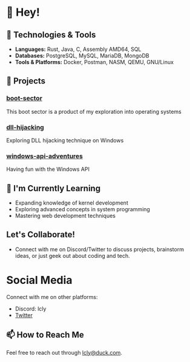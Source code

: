 # 👋 Hey!

## 🔧 Technologies & Tools
- **Languages:** Rust, Java, C, Assembly AMD64, SQL
- **Databases:** PostgreSQL, MySQL, MariaDB, MongoDB
- **Tools & Platforms:** Docker, Postman, NASM, QEMU, GNU/Linux

## 🚀 Projects

### [boot-sector](https://github.com/clonidine/boot-sector)
This boot sector is a product of my exploration into operating systems

### [dll-hijacking](https://github.com/clonidine/dll-hijacking)
Exploring DLL hijacking technique on Windows

### [windows-api-adventures](https://github.com/clonidine/windows-api-adventures)
Having fun with the Windows API

## 🌱 I'm Currently Learning
- Expanding knowledge of kernel development
- Exploring advanced concepts in system programming
- Mastering web development techniques

## Let's Collaborate!
- Connect with me on Discord/Twitter to discuss projects, brainstorm ideas, or just geek out about coding and tech.

# Social Media

Connect with me on other platforms:

- Discord: lcly
- [Twitter](https://x.com/lcly__)

## 📫 How to Reach Me

Feel free to reach out through [lcly@duck.com](mailto:lcly@duckcom).
